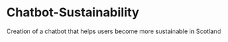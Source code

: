 # Chatbot-Sustainability
Creation of a chatbot that helps users become more sustainable in Scotland
